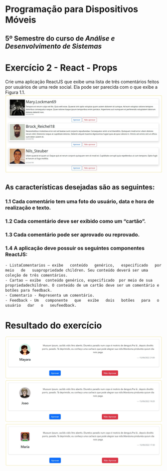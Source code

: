 # Programação para Dispositivos Móveis
## 5º Semestre do curso de *Análise e Desenvolvimento de Sistemas*
# Exercício 2 - React - Props

Crie uma aplicação ReactJS que exibe uma lista de três comentários feitos por usuários de uma rede social. Ela pode ser parecida com o que exibe a Figura 1.1.
![Figura Solicitada:](./src/images/como_pediu.jpg "Figura 1.1")

## As características desejadas são as seguintes:   
### 1.1 Cada comentário tem uma foto do usuário, data e hora de realização e texto.  
### 1.2 Cada comentário deve ser exibido como um “cartão”.
### 1.3 Cada comentário pode ser aprovado ou reprovado.  
### 1.4 A aplicação deve possuir os seguintes componentes ReactJS:
    - ListaComentarios – exibe   conteúdo   genérico,   especificado   por   meio   de   suapropriedade children. Seu conteúdo deverá ser uma coleção de três comentários.
    - Cartao – exibe  conteúdo genérico, especificado  por meio de sua  propriedadechildren. O conteúdo de um cartão deve ser um comentário e botões para feedback.
    - Comentario - Representa um comentário.
    - Feedback - Um   componente   que   exibe   dois   botões   para   o   usuário   dar   o   seufeedback.
#
# Resultado do exercício
![Figura Final:](./src/images/como_ficou.jpg "Figura Resultado")
